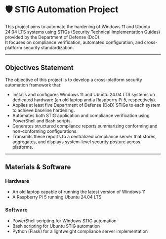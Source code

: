 # 🛡️ STIG Automation Project

This project aims to automate the hardening of Windows 11 and Ubuntu 24.04 LTS systems using STIGs (Security Technical Implementation Guides) provided by the Department of Defense (DoD).  
It focuses on compliance verification, automated configuration, and cross-platform security standardization.

---

## Objectives Statement

The objective of this project is to develop a cross-platform security automation framework that:

- Installs and configures Windows 11 and Ubuntu 24.04 LTS systems on dedicated hardware (an old laptop and a Raspberry Pi 5, respectively).  
- Applies at least five Department of Defense (DoD) STIGs to each system to achieve baseline hardening.  
- Automates both STIG application and compliance verification using PowerShell and Bash scripts.  
- Generates structured compliance reports summarizing conforming and non-conforming configurations.  
- Transmits these reports to a centralized compliance server that stores, aggregates, and displays system-level security posture across platforms.

---

## Materials & Software

### **Hardware**
- An old laptop capable of running the latest version of Windows 11  
- A Raspberry Pi 5 running Ubuntu 24.04 LTS

### **Software**
- PowerShell scripting for Windows STIG automation  
- Bash scripting for Ubuntu STIG automation  
- Python (Flask) for a lightweight compliance server implementation  
